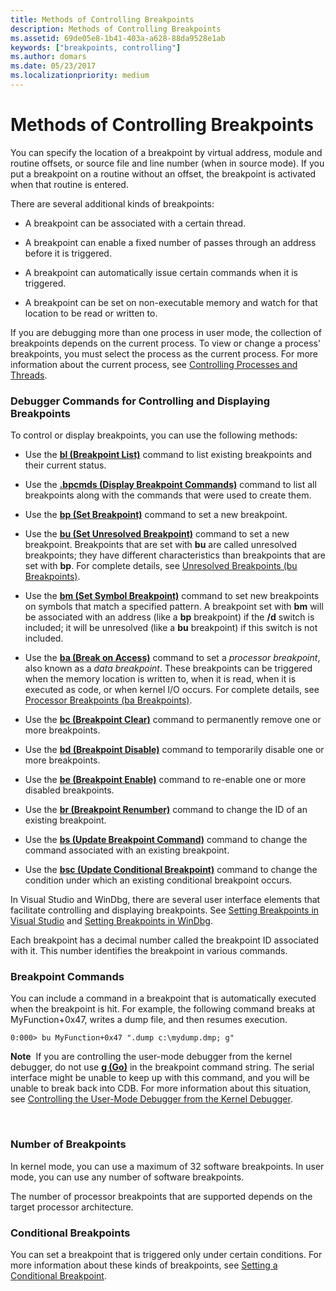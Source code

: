 ```yaml
---
title: Methods of Controlling Breakpoints
description: Methods of Controlling Breakpoints
ms.assetid: 69de05e8-1b41-403a-a628-88da9528e1ab
keywords: ["breakpoints, controlling"]
ms.author: domars
ms.date: 05/23/2017
ms.localizationpriority: medium
---
```


# Methods of Controlling Breakpoints


You can specify the location of a breakpoint by virtual address, module and routine offsets, or source file and line number (when in source mode). If you put a breakpoint on a routine without an offset, the breakpoint is activated when that routine is entered.

There are several additional kinds of breakpoints:

-   A breakpoint can be associated with a certain thread.

-   A breakpoint can enable a fixed number of passes through an address before it is triggered.

-   A breakpoint can automatically issue certain commands when it is triggered.

-   A breakpoint can be set on non-executable memory and watch for that location to be read or written to.

If you are debugging more than one process in user mode, the collection of breakpoints depends on the current process. To view or change a process' breakpoints, you must select the process as the current process. For more information about the current process, see [Controlling Processes and Threads](controlling-processes-and-threads.md).

### <span id="methods_of_controlling_and_displaying_breakpoints"></span><span id="METHODS_OF_CONTROLLING_AND_DISPLAYING_BREAKPOINTS"></span>Debugger Commands for Controlling and Displaying Breakpoints

To control or display breakpoints, you can use the following methods:

-   Use the [**bl (Breakpoint List)**](bl--breakpoint-list-.md) command to list existing breakpoints and their current status.

-   Use the [**.bpcmds (Display Breakpoint Commands)**](-bpcmds--display-breakpoint-commands-.md) command to list all breakpoints along with the commands that were used to create them.

-   Use the [**bp (Set Breakpoint)**](bp--bu--bm--set-breakpoint-.md) command to set a new breakpoint.

-   Use the [**bu (Set Unresolved Breakpoint)**](bp--bu--bm--set-breakpoint-.md) command to set a new breakpoint. Breakpoints that are set with **bu** are called unresolved breakpoints; they have different characteristics than breakpoints that are set with **bp**. For complete details, see [Unresolved Breakpoints (bu Breakpoints)](unresolved-breakpoints---bu-breakpoints-.md).

-   Use the [**bm (Set Symbol Breakpoint)**](bp--bu--bm--set-breakpoint-.md) command to set new breakpoints on symbols that match a specified pattern. A breakpoint set with **bm** will be associated with an address (like a **bp** breakpoint) if the **/d** switch is included; it will be unresolved (like a **bu** breakpoint) if this switch is not included.

-   Use the [**ba (Break on Access)**](ba--break-on-access-.md) command to set a *processor breakpoint*, also known as a *data breakpoint*. These breakpoints can be triggered when the memory location is written to, when it is read, when it is executed as code, or when kernel I/O occurs. For complete details, see [Processor Breakpoints (ba Breakpoints)](processor-breakpoints---ba-breakpoints-.md).

-   Use the [**bc (Breakpoint Clear)**](bc--breakpoint-clear-.md) command to permanently remove one or more breakpoints.

-   Use the [**bd (Breakpoint Disable)**](bd--breakpoint-disable-.md) command to temporarily disable one or more breakpoints.

-   Use the [**be (Breakpoint Enable)**](be--breakpoint-enable-.md) command to re-enable one or more disabled breakpoints.

-   Use the [**br (Breakpoint Renumber)**](br--breakpoint-renumber-.md) command to change the ID of an existing breakpoint.

-   Use the [**bs (Update Breakpoint Command)**](bs--update-breakpoint-command-.md) command to change the command associated with an existing breakpoint.

-   Use the [**bsc (Update Conditional Breakpoint)**](bsc--update-conditional-breakpoint-.md) command to change the condition under which an existing conditional breakpoint occurs.

In Visual Studio and WinDbg, there are several user interface elements that facilitate controlling and displaying breakpoints. See [Setting Breakpoints in Visual Studio](setting-breakpoints-in-visual-studio.md) and [Setting Breakpoints in WinDbg](setting-breakpoints-in-windbg.md).

Each breakpoint has a decimal number called the breakpoint ID associated with it. This number identifies the breakpoint in various commands.

### <span id="breakpoint_commands"></span><span id="BREAKPOINT_COMMANDS"></span>Breakpoint Commands

You can include a command in a breakpoint that is automatically executed when the breakpoint is hit. For example, the following command breaks at MyFunction+0x47, writes a dump file, and then resumes execution.

```dbgcmd
0:000> bu MyFunction+0x47 ".dump c:\mydump.dmp; g" 
```

**Note**  If you are controlling the user-mode debugger from the kernel debugger, do not use [**g (Go)**](g--go-.md) in the breakpoint command string. The serial interface might be unable to keep up with this command, and you will be unable to break back into CDB. For more information about this situation, see [Controlling the User-Mode Debugger from the Kernel Debugger](controlling-the-user-mode-debugger-from-the-kernel-debugger.md).

 

### <span id="number_of_breakpoints"></span><span id="NUMBER_OF_BREAKPOINTS"></span>Number of Breakpoints

In kernel mode, you can use a maximum of 32 software breakpoints. In user mode, you can use any number of software breakpoints.

The number of processor breakpoints that are supported depends on the target processor architecture.

### <span id="conditional_breakpoints"></span><span id="CONDITIONAL_BREAKPOINTS"></span>Conditional Breakpoints

You can set a breakpoint that is triggered only under certain conditions. For more information about these kinds of breakpoints, see [Setting a Conditional Breakpoint](setting-a-conditional-breakpoint.md).

 

 





